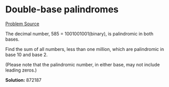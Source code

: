 # Double-base palindromes

[Problem Source](https://projecteuler.net/problem=36)

The decimal number, 585 = 1001001001(binary), is palindromic in both bases.

Find the sum of all numbers, less than one million, which are palindromic in base 10 and base 2.

(Please note that the palindromic number, in either base, may not include leading zeros.)

**Solution:** 872187